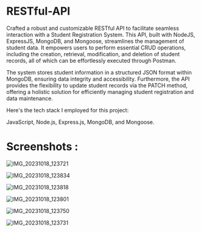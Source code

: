 # RESTful-API

Crafted a robust and customizable RESTful API to facilitate seamless interaction with a Student Registration System. This API, built with NodeJS, ExpressJS, MongoDB, and Mongoose, streamlines the management of student data. It empowers users to perform essential CRUD operations, including the creation, retrieval, modification, and deletion of student records, all of which can be effortlessly executed through Postman.

The system stores student information in a structured JSON format within MongoDB, ensuring data integrity and accessibility. Furthermore, the API provides the flexibility to update student records via the PATCH method, offering a holistic solution for efficiently managing student registration and data maintenance.

Here's the tech stack I employed for this project:

JavaScript, Node.js, Express.js, MongoDB, and Mongoose.


# Screenshots :

![IMG_20231018_123721](https://github.com/ImHarshSharma/RESTful-API/assets/103068420/c89bec8e-b40d-4a33-910b-e5c700e79631)

![IMG_20231018_123834](https://github.com/ImHarshSharma/RESTful-API/assets/103068420/509f5090-ebe5-4b99-98e1-c29bcb38a365)

![IMG_20231018_123818](https://github.com/ImHarshSharma/RESTful-API/assets/103068420/47d42dd7-fa4b-4c4a-bc10-aa83aaa22df6)

![IMG_20231018_123801](https://github.com/ImHarshSharma/RESTful-API/assets/103068420/6ab28102-d5bd-4e54-a0a0-396f21fdf7cc)

![IMG_20231018_123750](https://github.com/ImHarshSharma/RESTful-API/assets/103068420/c525f8ba-5d4f-4ce0-bd2a-f8e6f9d43d7c)

![IMG_20231018_123731](https://github.com/ImHarshSharma/RESTful-API/assets/103068420/63935756-8ae8-4cf4-b8dc-81ded55106a2)
